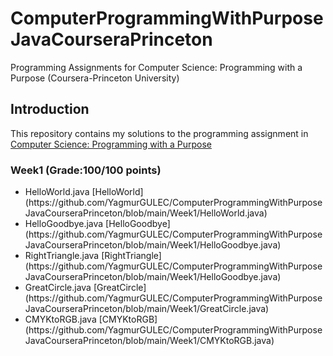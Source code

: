 # ComputerProgrammingWithPurposeJavaCourseraPrinceton
Programming Assignments for Computer Science: Programming with a Purpose (Coursera-Princeton University)

## Introduction
This repository contains my solutions to the programming assignment in [Computer Science: Programming with a Purpose](https://www.coursera.org/learn/cs-programming-java)

### Week1 (Grade:100/100 points)

<ul>
<li>HelloWorld.java [HelloWorld](https://github.com/YagmurGULEC/ComputerProgrammingWithPurposeJavaCourseraPrinceton/blob/main/Week1/HelloWorld.java)</li>
<li>HelloGoodbye.java [HelloGoodbye](https://github.com/YagmurGULEC/ComputerProgrammingWithPurposeJavaCourseraPrinceton/blob/main/Week1/HelloGoodbye.java)</li>
<li>RightTriangle.java [RightTriangle](https://github.com/YagmurGULEC/ComputerProgrammingWithPurposeJavaCourseraPrinceton/blob/main/Week1/HelloGoodbye.java)</li>
<li>GreatCircle.java [GreatCircle](https://github.com/YagmurGULEC/ComputerProgrammingWithPurposeJavaCourseraPrinceton/blob/main/Week1/GreatCircle.java)</li>
<li>CMYKtoRGB.java [CMYKtoRGB](https://github.com/YagmurGULEC/ComputerProgrammingWithPurposeJavaCourseraPrinceton/blob/main/Week1/CMYKtoRGB.java)</li>
</ul> 
 


